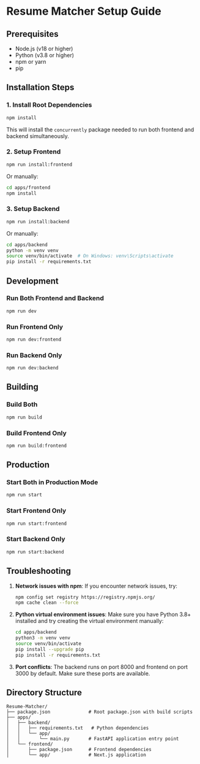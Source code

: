 # Resume Matcher Setup Guide

## Prerequisites

- Node.js (v18 or higher)
- Python (v3.8 or higher)
- npm or yarn
- pip

## Installation Steps

### 1. Install Root Dependencies

```bash
npm install
```

This will install the `concurrently` package needed to run both frontend and backend simultaneously.

### 2. Setup Frontend

```bash
npm run install:frontend
```

Or manually:
```bash
cd apps/frontend
npm install
```

### 3. Setup Backend

```bash
npm run install:backend
```

Or manually:
```bash
cd apps/backend
python -m venv venv
source venv/bin/activate  # On Windows: venv\Scripts\activate
pip install -r requirements.txt
```

## Development

### Run Both Frontend and Backend
```bash
npm run dev
```

### Run Frontend Only
```bash
npm run dev:frontend
```

### Run Backend Only
```bash
npm run dev:backend
```

## Building

### Build Both
```bash
npm run build
```

### Build Frontend Only
```bash
npm run build:frontend
```

## Production

### Start Both in Production Mode
```bash
npm run start
```

### Start Frontend Only
```bash
npm run start:frontend
```

### Start Backend Only
```bash
npm run start:backend
```

## Troubleshooting

1. **Network issues with npm**: If you encounter network issues, try:
   ```bash
   npm config set registry https://registry.npmjs.org/
   npm cache clean --force
   ```

2. **Python virtual environment issues**: Make sure you have Python 3.8+ installed and try creating the virtual environment manually:
   ```bash
   cd apps/backend
   python3 -m venv venv
   source venv/bin/activate
   pip install --upgrade pip
   pip install -r requirements.txt
   ```

3. **Port conflicts**: The backend runs on port 8000 and frontend on port 3000 by default. Make sure these ports are available.

## Directory Structure

```
Resume-Matcher/
├── package.json              # Root package.json with build scripts
├── apps/
│   ├── backend/
│   │   ├── requirements.txt   # Python dependencies
│   │   └── app/
│   │       └── main.py       # FastAPI application entry point
│   └── frontend/
│       ├── package.json      # Frontend dependencies
│       └── app/              # Next.js application
```

